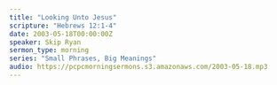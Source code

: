 ```yaml
---
title: "Looking Unto Jesus"
scripture: "Hebrews 12:1-4"
date: 2003-05-18T00:00:00Z
speaker: Skip Ryan
sermon_type: morning
series: "Small Phrases, Big Meanings"
audio: https://pcpcmorningsermons.s3.amazonaws.com/2003-05-18.mp3 
---
```




